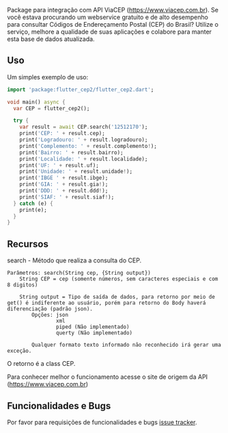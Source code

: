 Package para integração com API ViaCEP (https://www.viacep.com.br). Se você estava procurando um webservice gratuito e de alto desempenho para consultar Códigos de Endereçamento Postal (CEP) do Brasil? Utilize o serviço, melhore a qualidade de suas aplicações e colabore para manter esta base de dados atualizada.

## Uso

Um simples exemplo de uso:

```dart
import 'package:flutter_cep2/flutter_cep2.dart';

void main() async {
  var CEP = flutter_cep2();

  try {
    var result = await CEP.search('12512170');
    print('CEP: ' + result.cep);
    print('Logradouro: ' + result.logradouro);
    print('Complemento: ' + result.complemento!);
    print('Bairro: ' + result.bairro);
    print('Localidade: ' + result.localidade);
    print('UF: ' + result.uf);
    print('Unidade: ' + result.unidade!);
    print('IBGE ' + result.ibge);
    print('GIA: ' + result.gia!);
    print('DDD: ' + result.ddd!);
    print('SIAF: ' + result.siaf!);
  } catch (e) {
    print(e);
  }
}
```

## Recursos

search - Método que realiza a consulta do CEP.

    Parâmetros: search(String cep, {String output})
        String CEP = cep (somente números, sem caracteres especiais e com 8 digitos)
        
        String output = Tipo de saída de dados, para retorno por meio de get() é indiferente ao usuário, porém para retorno do Body haverá diferenciação (padrão json).
            Opções: json
                    xml
                    piped (Não implementado)
                    querty (Não implementado)
                    
            Qualquer formato texto informado não reconhecido irá gerar uma exceção.

O retorno é a class CEP.

Para conhecer melhor o funcionamento acesse o site de origem da API (https://www.viacep.com.br)

## Funcionalidades e Bugs

Por favor para requisições de funcionalidades e bugs [issue tracker][tracker].

[tracker]: https://github.com/vitoramaral10/flutter_cep2/issues